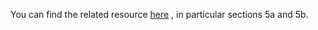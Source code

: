 You can find the related resource [here](https://greenerservices.github.io/principles/5-take-a-greener-approach-to-AI-and-software-tools/) , in particular sections 5a and 5b. 
